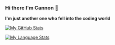### Hi there I'm Cannon 👋

<strong>I'm just another one who fell into the coding world</strong>

[![My GitHub Stats](https://github-readme-stats.vercel.app/api?username=CannonStealth&title_color=58a6ff&icon_color=58a6ff&text_color=C9D1D9&bg_color=0D1117&border_color=30363D&show_icons=true&count_private=true&show_all_commits=true)]()

[![My Language Stats](https://github-readme-stats.vercel.app/api/top-langs?layout=compact&username=CannonStealth&title_color=58a6ff&icon_color=58a6ff&text_color=C9D1D9&bg_color=0D1117&border_color=30363D&show_icons=true&count_private=true&show_all_commits=true)]()
                    
<!--
**CannonStealth/CannonStealth** is a ✨ _special_ ✨ repository because its `README.md` (this file) appears on your GitHub profile.
